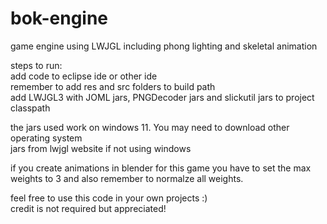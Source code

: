 # bok-engine
game engine using LWJGL including phong lighting and skeletal animation  

steps to run:  
add code to eclipse ide or other ide  
remember to add res and src folders to build path  
add LWJGL3 with JOML jars, PNGDecoder jars and slickutil jars to project classpath  

the jars used work on windows 11. You may need to download other operating system  
jars from lwjgl website if not using windows  

if you create animations in blender for this game you have to set the max weights to 3 
and also remember to normalze all weights.  

feel free to use this code in your own projects :)  
credit is not required but appreciated!  
